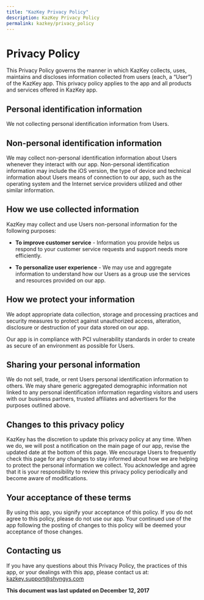 ```yaml
---
title: "KazKey Privacy Policy"
description: KazKey Privacy Policy
permalink: kazkey/privacy_policy
---
```


# Privacy Policy

This Privacy Policy governs the manner in which KazKey collects, uses, maintains and discloses information collected from users (each, a “User”) of the KazKey app. This privacy policy applies to the app and all products and services offered in KazKey app.

## Personal identification information

We not collecting personal identification information from Users.

## Non-personal identification information

We may collect non-personal identification information about Users whenever they interact with our app. Non-personal identification information may include the iOS version, the type of device and technical information about Users means of connection to our app, such as the operating system and the Internet service providers utilized and other similar information.

## How we use collected information

KazKey may collect and use Users non-personal information for the following purposes:

* **To improve customer service** - Information you provide helps us respond to your customer service requests and support needs more efficiently.

* **To personalize user experience** - We may use and aggregate information to understand how our Users as a group use the services and resources provided on our app.

## How we protect your information

We adopt appropriate data collection, storage and processing practices and security measures to protect against unauthorized access, alteration, disclosure or destruction of your data stored on our app.

Our app is in compliance with PCI vulnerability standards in order to create as secure of an environment as possible for Users.

## Sharing your personal information

We do not sell, trade, or rent Users personal identification information to others. We may share generic aggregated demographic information not linked to any personal identification information regarding visitors and users with our business partners, trusted affiliates and advertisers for the purposes outlined above.

## Changes to this privacy policy

KazKey has the discretion to update this privacy policy at any time. When we do, we will post a notification on the main page of our app, revise the updated date at the bottom of this page. We encourage Users to frequently check this page for any changes to stay informed about how we are helping to protect the personal information we collect. You acknowledge and agree that it is your responsibility to review this privacy policy periodically and become aware of modifications.

## Your acceptance of these terms

By using this app, you signify your acceptance of this policy. If you do not agree to this policy, please do not use our app. Your continued use of the app following the posting of changes to this policy will be deemed your acceptance of those changes.

## Contacting us

If you have any questions about this Privacy Policy, the practices of this app, or your dealings with this app, please contact us at: [kazkey.support@shyngys.com](mailto://kazkey.support@shyngys.com)

**This document was last updated on December 12, 2017**
